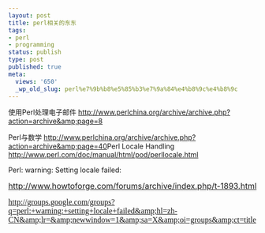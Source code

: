 ```yaml
---
layout: post
title: perl相关的东东
tags:
- perl
- programming
status: publish
type: post
published: true
meta:
  views: '650'
  _wp_old_slug: perl%e7%9b%b8%e5%85%b3%e7%9a%84%e4%b8%9c%e4%b8%9c
---
```

使用Perl处理电子邮件 <a href="http://www.perlchina.org/archive/archive.php?action=archive&amp;page=8">http://www.perlchina.org/archive/archive.php?action=archive&amp;page=8</a>

Perl与数学                <a href="http://www.perlchina.org/archive/archive.php?action=archive&amp;page=40">http://www.perlchina.org/archive/archive.php?action=archive&amp;page=40</a>Perl Locale Handling http://www.perl.com/doc/manual/html/pod/perllocale.html

Perl: warning: Setting locale failed:

<font size="3">http://www.howtoforge.com/forums/archive/index.php/t-1893.html</font>

<font size="3"><a href="http://groups.google.com/groups?q=perl:+warning:+setting+locale+failed&amp;hl=zh-CN&amp;lr=&amp;newwindow=1&amp;sa=X&amp;oi=groups&amp;ct=title"><font color="#000000"><font face="MS Sans Serif">http://groups.google.com/groups?q=perl:+warning:+setting+locale+failed&amp;hl=zh-CN&amp;lr=&amp;newwindow=1&amp;sa=X&amp;oi=groups&amp;ct=title</font></font></a></font>